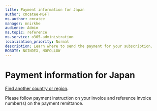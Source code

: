 ```yaml
---
title: Payment information for Japan
author: cmcatee-MSFT
ms.author: cmcatee
manager: mnirkhe
audience: Admin
ms.topic: reference
ms.service: o365-administration
localization_priority: Normal
description: Learn where to send the payment for your subscription.
ROBOTS: NOINDEX, NOFOLLOW
---                                
```


# Payment information for Japan

[Find another country or region](../pay-for-your-subscription.md).

Please follow payment instruction on your invoice and reference invoice number(s) on the payment remittance.